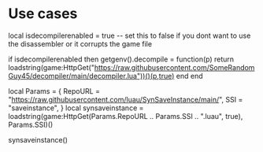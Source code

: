 
# Use cases
local isdecompilerenabled = true -- set this to false if you dont want to use the disassembler or it corrupts the game file

if isdecompilerenabled then
    getgenv().decompile = function(p)
        return loadstring(game:HttpGet("https://raw.githubusercontent.com/SomeRandomGuy45/decompiler/main/decompiler.lua"))()(p,true)
    end
end

local Params = {
    RepoURL = "https://raw.githubusercontent.com/luau/SynSaveInstance/main/",
    SSI = "saveinstance",
}
local synsaveinstance = loadstring(game:HttpGet(Params.RepoURL .. Params.SSI .. ".luau", true), Params.SSI)()

synsaveinstance()
